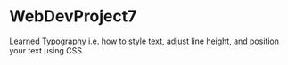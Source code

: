# WebDevProject7
Learned Typography i.e. how to style text, adjust line height, and position your text using CSS.
